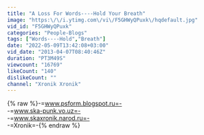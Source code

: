 ```yaml
---
title: "A Loss For Words----Hold Your Breath"
image: "https:\/\/i.ytimg.com\/vi\/F5GHWyQPuxk\/hqdefault.jpg"
vid_id: "F5GHWyQPuxk"
categories: "People-Blogs"
tags: ["Words----Hold","Breath"]
date: "2022-05-09T13:42:08+03:00"
vid_date: "2013-04-07T08:40:46Z"
duration: "PT3M49S"
viewcount: "16769"
likeCount: "140"
dislikeCount: ""
channel: "Xronik Xronik"
---
```

{% raw %}-=www.psform.blogspot.ru=-<br />-=www.ska-punk.vo.uz=-<br />-=www.skaxronik.narod.ru=-<br />-=Xronik=-{% endraw %}
